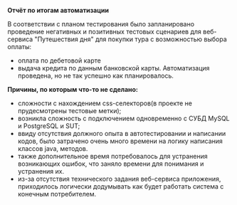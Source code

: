 **Отчёт по итогам автоматизации**

В соответствии с планом тестирования было запланировано проведение негативных и позитивных тестовых сценариев 
для веб-сервиса "Путешествия дня" для покупки тура с возможностью выбора оплаты:
- оплата по дебетовой карте
- выдача кредита по данным банковской карты.
Автоматизация проведена, но не так успешно как планировалось.

**Причины, по которым что-то не сделано:**
- сложности с нахождением css-селекторов(в проекте не прудесмотрены тестовые метки);
- возникла сложность с подключением одновременно с СУБД MySQL и PostgreSQL и SUT;
- ввиду отсутствия должного опыта в автотестировании и написании кодов, было затрачено очень много времени на логику написания 
классов java, методов.
- также дополнительное время потребовалось для устранения возникающих ошибок, что заняло времени для понимания и устранения их.
- из-за отсутствия технического задания веб-сервиса приложения, приходилось логически додумывать как будет работать 
система с конечным потребителем.


